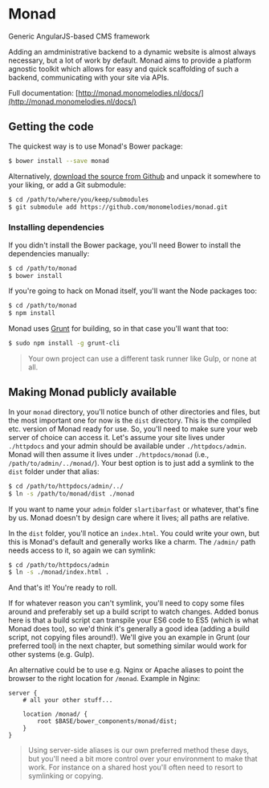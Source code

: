 # Monad

Generic AngularJS-based CMS framework

Adding an amdministrative backend to a dynamic website is almost always
necessary, but a lot of work by default. Monad aims to provide a platform
agnostic toolkit which allows for easy and quick scaffolding of such a
backend, communicating with your site via APIs.

Full documentation: [http://monad.monomelodies.nl/docs/](http://monad.monomelodies.nl/docs/)

## Getting the code
The quickest way is to use Monad's Bower package:

```bash
$ bower install --save monad
```

Alternatively, [download the source from Github](https://github.com/monomelodies/monad/)
and unpack it somewhere to your liking, or add a Git submodule:

```bash
$ cd /path/to/where/you/keep/submodules
$ git submodule add https://github.com/monomelodies/monad.git
```

### Installing dependencies
If you didn't install the Bower package, you'll need Bower to install the
dependencies manually:

```bash
$ cd /path/to/monad
$ bower install
```

If you're going to hack on Monad itself, you'll want the Node packages too:

```bash
$ cd /path/to/monad
$ npm install
```

Monad uses [Grunt](http://gruntjs.com/) for building, so in that case you'll
want that too:

```bash
$ sudo npm install -g grunt-cli
```

> Your own project can use a different task runner like Gulp, or none at all.

## Making Monad publicly available
In your `monad` directory, you'll notice bunch of other directories and files,
but the most important one for now is the `dist` directory. This is the compiled
etc. version of Monad ready for use. So, you'll need to make sure your web
server of choice can access it. Let's assume your site lives under `./httpdocs`
and your admin should be available under `./httpdocs/admin`. Monad will then
assume it lives under `./httpdocs/monad` (i.e., `/path/to/admin/../monad/`).
Your best option is to just add a symlink to the `dist` folder under that alias:

```bash
$ cd /path/to/httpdocs/admin/../
$ ln -s /path/to/monad/dist ./monad
```

If you want to name your `admin` folder `slartibarfast` or whatever, that's fine
by us. Monad doesn't by design care where it lives; all paths are relative.

In the `dist` folder, you'll notice an `index.html`. You could write your own,
but this is Monad's default and generally works like a charm. The `/admin/` path
needs access to it, so again we can symlink:

```bash
$ cd /path/to/httpdocs/admin
$ ln -s ./monad/index.html .
```

And that's it! You're ready to roll.

If for whatever reason you can't symlink, you'll need to copy some files around
and preferably set up a build script to watch changes. Added bonus here is that
a build script can transpile your ES6 code to ES5 (which is what Monad does
too), so we'd think it's generally a good idea (adding a build script, not
copying files around!). We'll give you an example in Grunt (our preferred tool)
in the next chapter, but something similar would work for other systems (e.g.
Gulp).

An alternative could be to use e.g. Nginx or Apache aliases to point the browser
to the right location for `/monad`. Example in Nginx:

```
server {
    # all your other stuff...

    location /monad/ {
        root $BASE/bower_components/monad/dist;
    }
}
```

> Using server-side aliases is our own preferred method these days, but you'll
> need a bit more control over your environment to make that work. For instance
> on a shared host you'll often need to resort to symlinking or copying.

